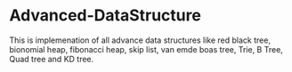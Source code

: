 # Advanced-DataStructure
This is implemenation of all advance data structures like red black tree, bionomial heap, fibonacci heap, skip list, van emde boas tree, Trie, B Tree, Quad tree and KD tree.
